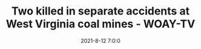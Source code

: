 ---
"title": "Two killed in separate accidents at West Virginia coal mines - WOAY-TV"
"date": "2021-8-12 7:0:0"
"feed_name": "GOOGLENEWSMINING"
"feed_website": "https://news.google.com/search?q=mining%2Bincident&hl=en-US&gl=US&ceid=US:en"
"feed_rss": "https://news.google.com/rss/search?q=mining%2Bincident&hl=en-US&gl=US&ceid=US:en"
"link": "https://woay.com/two-killed-in-separate-accidents-at-west-virginia-coal-mines/"
"file": "_posts/2021-1-1-dc5d8092bb8f0e2eaa1a8f71cbd10db0fcb176bc.md"
"accident": "1"
"drilling": "0"
---